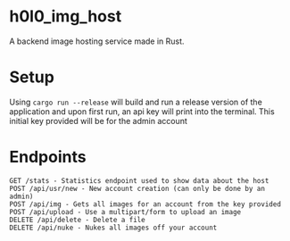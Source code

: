 # h0l0_img_host
A backend image hosting service made in Rust.


# Setup

Using `cargo run --release` will build and run a release version of the application and upon first run, an api key will print into the terminal. 
This initial key provided will be for the admin account 

# Endpoints 
```
GET /stats - Statistics endpoint used to show data about the host
POST /api/usr/new - New account creation (can only be done by an admin)
POST /api/img - Gets all images for an account from the key provided
POST /api/upload - Use a multipart/form to upload an image
DELETE /api/delete - Delete a file 
DELETE /api/nuke - Nukes all images off your account
```
